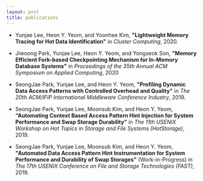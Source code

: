 ```yaml
---
layout: post 
title: publications
---
```


- Yunjae Lee, Heon Y. Yeom, and Yoonhee Kim, __"Lightweight Memory Tracing for Hot Data Identification"__ in _Cluster Computing_, 2020.

- Jiwoong Park, Yunjae Lee, Heon Y. Yeom, and Yongseok Son, __"Memory Efficient Fork-based Checkpointing Mechanism for In-Memory Database Systems"__ in _Proceedings of the 35th Annual ACM Symposium on Applied Computing_, 2020

- SeongJae Park, Yunjae Lee, and Heon Y. Yeom, __"Profiling Dynamic Data Access Patterns with Controlled Overhead and Quality"__ in _The 20th ACM/IFIP International Middleware Conference Industry_, 2019.

- SeongJae Park, Yunjae Lee, Moonsub Kim, and Heon Y. Yeom, __“Automating Context Based Access Pattern Hint Injection for System Performance and Swap Storage Durability”__ in _The 11th USENIX Workshop on Hot Topics in Storage and File Systems (HotStorage)_, 2019.

- SeongJae Park, Yunjae Lee, Moonsub Kim, and Heon Y. Yeom, __"Automated Data Access Pattern Hint Instrumentation for System Performance and Durability of Swap Storages"__ (Work-in-Progress) in _The 17th USENIX Conference on File and Storage Technologies (FAST)_, 2019.
